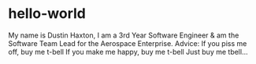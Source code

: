 # hello-world
My name is Dustin Haxton, I am a 3rd Year Software Engineer & am the Software Team Lead for the Aerospace Enterprise.
Advice:
If you piss me off, buy me t-bell
If you make me happy, buy me t-bell
Just buy me tbell...
